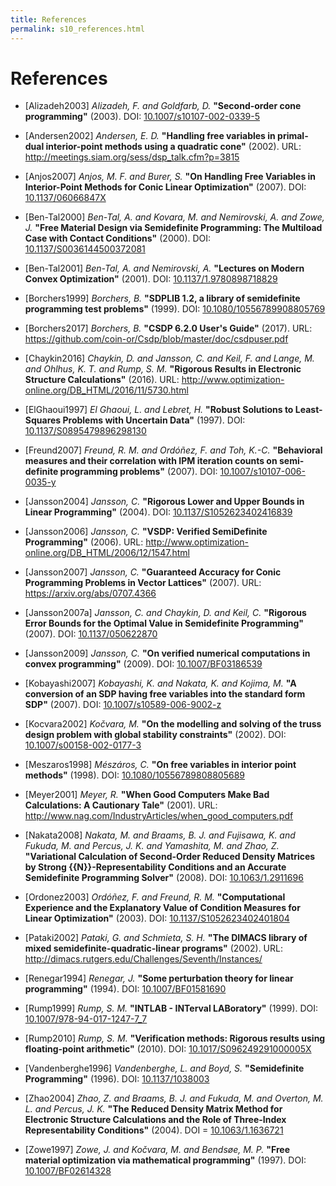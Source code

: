 ```yaml
---
title: References
permalink: s10_references.html
---
```


# References

- [Alizadeh2003]<a id="Alizadeh2003"></a>
  *Alizadeh, F. and Goldfarb, D.*
  **"Second-order cone programming"**
  (2003).
  DOI: [10.1007/s10107-002-0339-5](https://doi.org/10.1007/s10107-002-0339-5)

- [Andersen2002]<a id="Andersen2002"></a>
  *Andersen, E. D.*
  **"Handling free variables in primal-dual interior-point methods using a quadratic cone"**
  (2002).
  URL: <http://meetings.siam.org/sess/dsp_talk.cfm?p=3815>

- [Anjos2007]<a id="Anjos2007"></a>
  *Anjos, M. F. and Burer, S.*
  **"On Handling Free Variables in Interior-Point Methods for Conic Linear Optimization"**
  (2007).
  DOI: [10.1137/06066847X](https://doi.org/10.1137/06066847X)

- [Ben-Tal2000]<a id="Ben-Tal2000"></a>
  *Ben-Tal, A. and Kovara, M. and Nemirovski, A. and Zowe, J.*
  **"Free Material Design via Semidefinite Programming: The Multiload Case with Contact Conditions"**
  (2000).
  DOI: [10.1137/S0036144500372081](https://doi.org/10.1137/S0036144500372081)

- [Ben-Tal2001]<a id="Ben-Tal2001"></a>
  *Ben-Tal, A. and Nemirovski, A.*
  **"Lectures on Modern Convex Optimization"**
  (2001).
  DOI: [10.1137/1.9780898718829](https://doi.org/10.1137/1.9780898718829)

- [Borchers1999]<a id="Borchers1999"></a>
  *Borchers, B.*
  **"SDPLIB 1.2, a library of semidefinite programming test problems"**
  (1999).
  DOI: [10.1080/10556789908805769](https://doi.org/10.1080/10556789908805769)

- [Borchers2017]<a id="Borchers2017"></a>
  *Borchers, B.*
  **"CSDP 6.2.0 User's Guide"**
  (2017).
  URL: <https://github.com/coin-or/Csdp/blob/master/doc/csdpuser.pdf>

- [Chaykin2016]<a id="Chaykin2016"></a>
  *Chaykin, D. and Jansson, C. and Keil, F. and Lange, M. and Ohlhus, K. T. and Rump, S. M.*
  **"Rigorous Results in Electronic Structure Calculations"**
  (2016).
  URL: <http://www.optimization-online.org/DB_HTML/2016/11/5730.html>

- [ElGhaoui1997]<a id="ElGhaoui1997"></a>
  *El Ghaoui, L. and Lebret, H.*
  **"Robust Solutions to Least-Squares Problems with Uncertain Data"**
  (1997).
  DOI: [10.1137/S0895479896298130](https://doi.org/10.1137/S0895479896298130)

- [Freund2007]<a id="Freund2007"></a>
  *Freund, R. M. and Ordóñez, F. and Toh, K.-C.*
  **"Behavioral measures and their correlation with IPM iteration counts on semi-definite programming problems"**
  (2007).
  DOI: [10.1007/s10107-006-0035-y](https://doi.org/10.1007/s10107-006-0035-y)

- [Jansson2004]<a id="Jansson2004"></a>
  *Jansson, C.*
  **"Rigorous Lower and Upper Bounds in Linear Programming"**
  (2004).
  DOI: [10.1137/S1052623402416839](https://doi.org/10.1137/S1052623402416839)

- [Jansson2006]<a id="Jansson2006"></a>
  *Jansson, C.*
  **"VSDP: Verified SemiDefinite Programming"**
  (2006).
  URL: <http://www.optimization-online.org/DB_HTML/2006/12/1547.html>

- [Jansson2007]<a id="Jansson2007"></a>
  *Jansson, C.*
  **"Guaranteed Accuracy for Conic Programming Problems in Vector Lattices"**
  (2007).
  URL: <https://arxiv.org/abs/0707.4366>

- [Jansson2007a]<a id="Jansson2007a"></a>
  *Jansson, C. and Chaykin, D. and Keil, C.*
  **"Rigorous Error Bounds for the Optimal Value in Semidefinite Programming"**
  (2007).
  DOI: [10.1137/050622870](https://doi.org/10.1137/050622870)

- [Jansson2009]<a id="Jansson2009"></a>
  *Jansson, C.*
  **"On verified numerical computations in convex programming"**
  (2009).
  DOI: [10.1007/BF03186539](https://doi.org/10.1007/BF03186539)

- [Kobayashi2007]<a id="Kobayashi2007"></a>
  *Kobayashi, K. and Nakata, K. and Kojima, M.*
  **"A conversion of an SDP having free variables into the standard form SDP"**
  (2007).
  DOI: [10.1007/s10589-006-9002-z](https://doi.org/10.1007/s10589-006-9002-z)

- [Kocvara2002]<a id="Kocvara2002"></a>
  *Kočvara, M.*
  **"On the modelling and solving of the truss design problem with global stability constraints"**
  (2002).
  DOI: [10.1007/s00158-002-0177-3](https://doi.org/10.1007/s00158-002-0177-3)

- [Meszaros1998]<a id="Meszaros1998"></a>
  *Mészáros, C.*
  **"On free variables in interior point methods"**
  (1998).
  DOI: [10.1080/10556789808805689](https://doi.org/10.1080/10556789808805689)

- [Meyer2001]<a id="Meyer2001"></a>
  *Meyer, R.*
  **"When Good Computers Make Bad Calculations: A Cautionary Tale"**
  (2001).
  URL: <http://www.nag.com/IndustryArticles/when_good_computers.pdf>

- [Nakata2008]<a id="Nakata2008"></a>
  *Nakata, M. and Braams, B. J. and Fujisawa, K. and Fukuda, M. and Percus, J. K. and Yamashita, M. and Zhao, Z.*
  **"Variational Calculation of Second-Order Reduced Density Matrices by Strong {{N}}-Representability Conditions and an Accurate Semidefinite Programming Solver"**
  (2008).
  DOI: [10.1063/1.2911696](https://doi.org/10.1063/1.2911696)

- [Ordonez2003]<a id="Ordonez2003"></a>
  *Ordóñez, F. and Freund, R. M.*
  **"Computational Experience and the Explanatory Value of Condition Measures for Linear Optimization"**
  (2003).
  DOI: [10.1137/S1052623402401804](https://doi.org/10.1137/S1052623402401804)

- [Pataki2002]<a id="Pataki2002"></a>
  *Pataki, G. and Schmieta, S. H.*
  **"The DIMACS library of mixed semidefinite-quadratic-linear programs"**
  (2002).
  URL: <http://dimacs.rutgers.edu/Challenges/Seventh/Instances/>

- [Renegar1994] <a id="Renegar1994"></a>
  *Renegar, J.*
  **"Some perturbation theory for linear programming"**
  (1994).
  DOI: [10.1007/BF01581690](https://doi.org/10.1007/BF01581690)

- [Rump1999]<a id="Rump1999"></a>
  *Rump, S. M.*
  **"INTLAB - INTerval LABoratory"**
  (1999).
  DOI: [10.1007/978-94-017-1247-7_7](https://doi.org/10.1007/978-94-017-1247-7_7)

- [Rump2010]<a id="Rump2010"></a>
  *Rump, S. M.*
  **"Verification methods: Rigorous results using floating-point arithmetic"**
  (2010).
  DOI: [10.1017/S096249291000005X](https://doi.org/10.1017/S096249291000005X)

- [Vandenberghe1996]<a id="Vandenberghe1996"></a>
  *Vandenberghe, L. and Boyd, S.*
  **"Semidefinite Programming"**
  (1996).
  DOI: [10.1137/1038003](https://doi.org/10.1137/1038003)

- [Zhao2004]<a id="Zhao2004"></a>
  *Zhao, Z. and Braams, B. J. and Fukuda, M. and Overton, M. L. and Percus, J. K.*
  **"The Reduced Density Matrix Method for Electronic Structure Calculations and the Role of Three-Index Representability Conditions"**
  (2004).
  DOI = [10.1063/1.1636721](https://doi.org/10.1063/1.1636721)

- [Zowe1997]<a id="Zowe1997"></a>
  *Zowe, J. and Kočvara, M. and Bendsøe, M. P.*
  **"Free material optimization via mathematical programming"**
  (1997).
  DOI: [10.1007/BF02614328](https://doi.org/10.1007/BF02614328)

